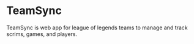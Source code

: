 # TeamSync
TeamSync is web app for league of legends teams to manage and track scrims, games, and players.

